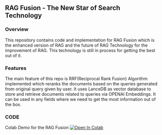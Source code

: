 ## RAG Fusion - The New Star of Search Technology

### Overview
This repository contains code and implementation for RAG Fusion which is the enhanced version of RAG
and the future of RAG Technology for the improvement of RAG. This technology is still in process 
for getting the best out of it.

### Features
The main feature of this repo is RRF(Reciprocal Rank Fusion) Algorithm implemented which reranks the
documents based on the queries generated from original query given by user. It uses LanceDB as vector 
database to store and retrieve documents related to queries via OPENAI Embeddings. It can be used in 
any fields where we need to get the most information out of the box.

### CODE
Colab Demo for the RAG Fusion <a href="https://colab.research.google.com/drive/1buv721yo2tlElTlvtI3hQgB6G4Lf7FXo?usp=sharing"><img src="https://colab.research.google.com/assets/colab-badge.svg" alt="Open In Colab"></a>
